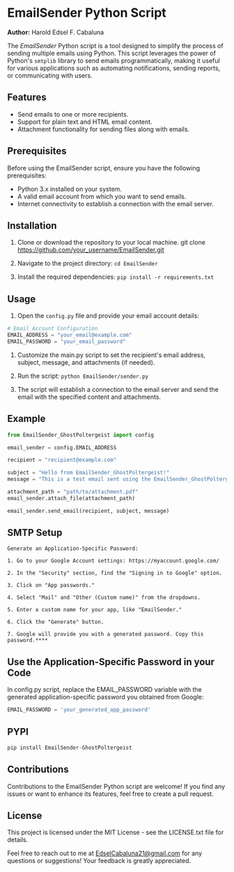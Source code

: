 # EmailSender Python Script

**Author:** Harold Edsel F. Cabaluna

The *EmailSender* Python script is a tool designed to simplify the process of sending multiple emails using Python. This script leverages the power of Python's `smtplib` library to send emails programmatically, making it useful for various applications such as automating notifications, sending reports, or communicating with users.

## Features

- Send emails to one or more recipients.
- Support for plain text and HTML email content.
- Attachment functionality for sending files along with emails.

## Prerequisites

Before using the EmailSender script, ensure you have the following prerequisites:

- Python 3.x installed on your system.
- A valid email account from which you want to send emails.
- Internet connectivity to establish a connection with the email server.

## Installation

1. Clone or download the repository to your local machine. git clone https://github.com/your_username/EmailSender.git

2. Navigate to the project directory:
```cd EmailSender```

3. Install the required dependencies:
```pip install -r requirements.txt```

## Usage

1. Open the `config.py` file and provide your email account details:

```python
# Email Account Configuration
EMAIL_ADDRESS = "your_email@example.com"
EMAIL_PASSWORD = "your_email_password"
```

1. Customize the main.py script to set the recipient's email address, subject, message, and attachments (if needed).

2. Run the script:
```python EmailSender/sender.py```

3. The script will establish a connection to the email server and send the email with the specified content and attachments.

## Example

```python
from EmailSender_GhostPoltergeist import config

email_sender = config.EMAIL_ADDRESS

recipient = "recipient@example.com"

subject = "Hello from EmailSender_GhostPoltergeist!"
message = "This is a test email sent using the EmailSender_GhostPoltergeist script."

attachment_path = "path/to/attachment.pdf"
email_sender.attach_file(attachment_path)

email_sender.send_email(recipient, subject, message)
```

## SMTP Setup
```
Generate an Application-Specific Password:

1. Go to your Google Account settings: https://myaccount.google.com/

2. In the "Security" section, find the "Signing in to Google" option.

3. Click on "App passwords."

4. Select "Mail" and "Other (Custom name)" from the dropdowns.

5. Enter a custom name for your app, like "EmailSender."

6. Click the "Generate" button.

7. Google will provide you with a generated password. Copy this password.****
```

## Use the Application-Specific Password in your Code
In config.py script, replace the EMAIL_PASSWORD variable
with the generated application-specific password you obtained from Google:
```python
EMAIL_PASSWORD = 'your_generated_app_password'
```

## PYPI
```python
pip install EmailSender-GhostPoltergeist
```

## Contributions
Contributions to the EmailSender Python script are welcome! If you find any issues or want to enhance its features, feel free to create a pull request.

## License
This project is licensed under the MIT License - see the LICENSE.txt file for details.

Feel free to reach out to me at EdselCabaluna21@gmail.com for any questions or suggestions! Your feedback is greatly appreciated.

   
